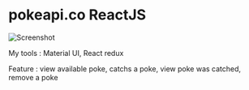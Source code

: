 # pokeapi.co ReactJS

![Screenshot](https://imgur.com/VyOmpiH)

My tools : Material UI, React redux

Feature : view available poke, catchs a poke, view poke was catched, remove a poke